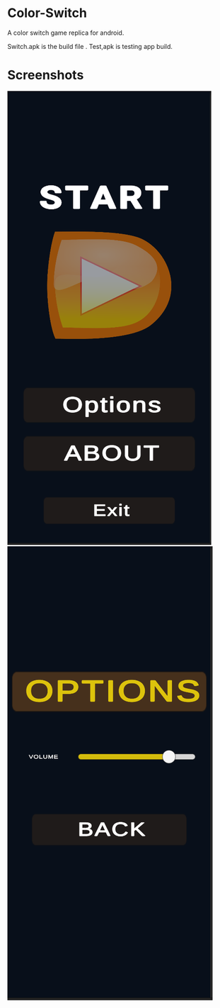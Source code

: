 # Color-Switch
A color switch game replica for android.

Switch.apk is the build file .
Test,apk is testing app build.

# Screenshots 
![alt text](https://github.com/sumeet13gupta/Color-Switch/blob/main/Screenshots/Capture2.PNG)
![alt text](https://github.com/sumeet13gupta/Color-Switch/blob/main/Screenshots/Capture3.PNG)
